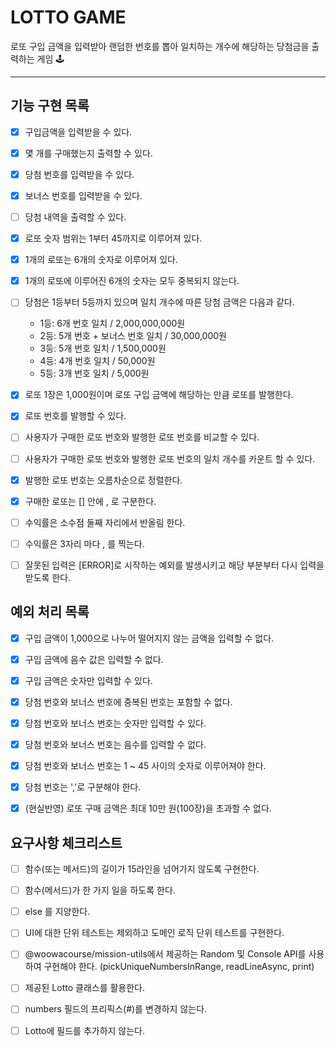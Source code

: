 # LOTTO GAME

로또 구입 금액을 입력받아 랜덤한 번호를 뽑아 일치하는 개수에 해당하는 당첨금을 출력하는 게임 🕹

---

## 기능 구현 목록

- [x] 구입금액을 입력받을 수 있다.

- [x] 몇 개를 구매했는지 출력할 수 있다.

- [x] 당첨 번호를 입력받을 수 있다.

- [x] 보너스 번호를 입력받을 수 있다.

- [ ] 당첨 내역을 출력할 수 있다.

- [x] 로또 숫자 범위는 1부터 45까지로 이루어져 있다.

- [x] 1개의 로또는 6개의 숫자로 이루어져 있다.

- [x] 1개의 로또에 이루어진 6개의 숫자는 모두 중복되지 않는다.

- [ ] 당첨은 1등부터 5등까지 있으며 일치 개수에 따른 당첨 금액은 다음과 같다.

  - 1등: 6개 번호 일치 / 2,000,000,000원
  - 2등: 5개 번호 + 보너스 번호 일치 / 30,000,000원
  - 3등: 5개 번호 일치 / 1,500,000원
  - 4등: 4개 번호 일치 / 50,000원
  - 5등: 3개 번호 일치 / 5,000원

- [x] 로또 1장은 1,000원이며 로또 구입 금액에 해당하는 만큼 로또를 발행한다.

- [x] 로또 번호를 발행할 수 있다.

- [ ] 사용자가 구매한 로또 번호와 발행한 로또 번호를 비교할 수 있다.

- [ ] 사용자가 구매한 로또 번호와 발행한 로또 번호의 일치 개수를 카운트 할 수 있다.

- [x] 발행한 로또 번호는 오름차순으로 정렬한다.

- [x] 구매한 로또는 [] 안에 , 로 구분한다.

- [ ] 수익률은 소수점 둘째 자리에서 반올림 한다.

- [ ] 수익률은 3자리 마다 , 를 찍는다.

- [ ] 잘못된 입력은 [ERROR]로 시작하는 예외를 발생시키고 해당 부분부터 다시 입력을 받도록 한다.

## 예외 처리 목록

- [x] 구입 금액이 1,000으로 나누어 떨어지지 않는 금액을 입력할 수 없다.

- [x] 구입 금액에 음수 값은 입력할 수 없다.

- [x] 구입 금액은 숫자만 입력할 수 있다.

- [x] 당첨 번호와 보너스 번호에 중복된 번호는 포함할 수 없다.

- [x] 당첨 번호와 보너스 번호는 숫자만 입력할 수 있다.

- [x] 당첨 번호와 보너스 번호는 음수를 입력할 수 없다.

- [x] 당첨 번호와 보너스 번호는 1 ~ 45 사이의 숫자로 이루어져야 한다.

- [x] 당첨 번호는 ','로 구분해야 한다.

- [x] (현실반영) 로또 구매 금액은 최대 10만 원(100장)을 초과할 수 없다.

## 요구사항 체크리스트

- [ ] 함수(또는 메서드)의 길이가 15라인을 넘어가지 않도록 구현한다.

- [ ] 함수(메서드)가 한 가지 일을 하도록 한다.

- [ ] else 를 지양한다.

- [ ] UI에 대한 단위 테스트는 제외하고 도메인 로직 단위 테스트를 구현한다.

- [ ] @woowacourse/mission-utils에서 제공하는 Random 및 Console API를 사용하여 구현해야 한다. (pickUniqueNumbersInRange, readLineAsync, print)

- [ ] 제공된 Lotto 클래스를 활용한다.

- [ ] numbers 필드의 프리픽스(#)를 변경하지 않는다.

- [ ] Lotto에 필드를 추가하지 않는다.
